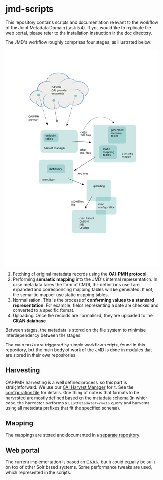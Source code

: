 jmd-scripts
===========

This repository contains scripts and documentation relevant to the workflow of the Joint Metadata Domain (task 5.4). If you would like to replicate the web portal, please refer to the installation instruction in the doc directory.

The JMD's workflow roughly comprises four stages, as illustrated below:

![workflow illustration](https://raw.githubusercontent.com/DASISH/jmd-scripts/master/workflow.png "JMD Workflow")

1. Fetching of original metadata records using the **OAI-PMH protocol**.
2. Performing **semantic mapping** into the JMD's internal
representation. In case metadata takes the form of CMDI, the definitions used are expanded and corresponding mapping tables will be generated. If not, the semantic mapper use static mapping tables.
3. Normalisation. This is the process of **conforming values to a standard representation**. For example, fields representing a date are checked and converted to a specific format.
4. Uploading. Once the records are normalised, they are uploaded to the **CKAN database**

Between stages, the metadata is stored on the file system to minimise
interdependency between the stages.

The main tasks are triggered by simple workflow scripts, found in this
repository, but the main body of work of the JMD is done in modules
that are stored in their own repositories


## Harvesting

OAI-PMH harvesting is a well defined process, so this part is
straightforward. We use our [OAI Harvest
Manager](https://github.com/TheLanguageArchive/oai-harvest-manager)
for it. See the [configuration file](harvester-config.xml) for
details. One thing of note is that formats to be harvested are mostly
defined based on the metadata schema (in which case, the harvester
performs a `ListMetadataFormats` query and harvests using all metadata
prefixes that fit the specified schema).


## Mapping

The mappings are stored and documented in a [separate
repository](https://github.com/DASISH/md-mapping).


## Web portal

The current implementation is based on [CKAN](http://ckan.org/), but
it could equally be built on top of other Solr based systems. Some
performance tweaks are used, which represented in the scripts.
